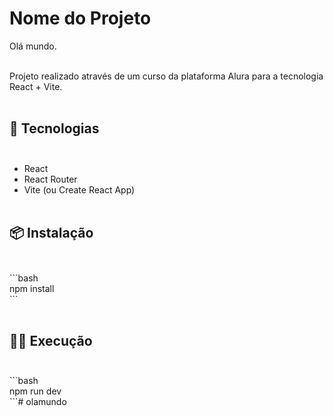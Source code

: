 # Nome do Projeto<br>
 Olá mundo.<br><br>

 Projeto realizado através de um curso da plataforma Alura para a tecnologia React + Vite.<br><br>

## 🚀 Tecnologias<br><br>

- React<br>
- React Router<br>
- Vite (ou Create React App)<br><br>

## 📦 Instalação<br><br>

\`\`\`bash<br>
npm install<br>
\`\`\`<br><br>

## 🏃‍♂️ Execução<br><br>

\`\`\`bash<br>
npm run dev<br>
\`\`\`#   o l a m u n d o 
 
 
